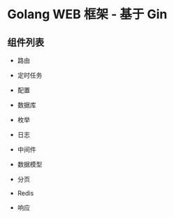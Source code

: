 # Golang WEB 框架 - 基于 Gin

## 组件列表

- 路由

- 定时任务

- 配置

- 数据库

- 枚举

- 日志

- 中间件

- 数据模型

- 分页

- Redis

- 响应